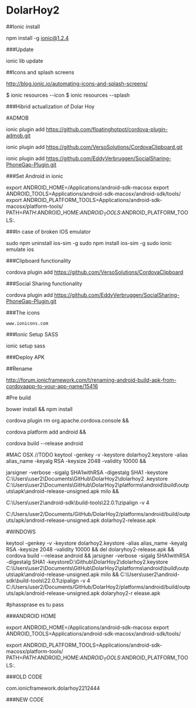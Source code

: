 DolarHoy2
=========

##Ionic install
 
npm install -g ionic@1.2.4


###Update

ionic lib update

##Icons and splash screens

http://blog.ionic.io/automating-icons-and-splash-screens/

$ ionic resources --icon
$ ionic resources --splash

###Hibrid actualization of Dolar Hoy

#ADMOB

ionic plugin add https://github.com/floatinghotpot/cordova-plugin-admob.git

ionic plugin add https://github.com/VersoSolutions/CordovaClipboard.git

ionic plugin add https://github.com/EddyVerbruggen/SocialSharing-PhoneGap-Plugin.git


###Set Android in ionic

export ANDROID_HOME=/Applications/android-sdk-macosx
export ANDROID_TOOLS=Applications/android-sdk-macosx/android-sdk/tools/
export ANDROID_PLATFORM_TOOLS=Applications/android-sdk-macosx/platform-tools/
PATH=$PATH:$ANDROID_HOME:$ANDROID_TOOLS:$ANDROID_PLATFORM_TOOLS:.

###In case of broken IOS emulator

sudo npm uninstall ios-sim -g
sudo npm install ios-sim -g
sudo ionic emulate ios


###Clipboard functionality

cordova plugin add https://github.com/VersoSolutions/CordovaClipboard


###Social Sharing functionality

cordova plugin add https://github.com/EddyVerbruggen/SocialSharing-PhoneGap-Plugin.git

###The icons

```www.ionicons.com```

###Ionic Setup SASS

ionic setup sass

###Deploy APK

##Rename

http://forum.ionicframework.com/t/renaming-android-build-apk-from-cordovaapp-to-your-app-name/15416

#Pre build

bower install && npm install

cordova plugin rm org.apache.cordova.console && 

cordova platform add android && 

cordova build --release android   

#MAC OSX //TODO
keytool -genkey -v -keystore dolarhoy2.keystore -alias alias_name -keyalg RSA -keysize 2048 -validity 10000 && 

jarsigner -verbose -sigalg SHA1withRSA -digestalg SHA1 -keystore C:\Users\user2\Documents\GitHub\DolarHoy2\dolarhoy2
.keystore  C:\Users\user2\Documents\GitHub\DolarHoy2\platforms\android\build\outputs\apk\android-release-unsigned.apk
 milo && 

C:\Users\user2\android-sdk\build-tools\22.0.1\zipalign -v 4 

C:/Users/user2/Documents/GitHub/DolarHoy2/platforms/android/build/outputs/apk/android-release-unsigned.apk dolarhoy2-release.apk 

#WINDOWS

keytool -genkey -v -keystore dolarhoy2.keystore -alias alias_name -keyalg RSA -keysize 2048 -validity 10000 && del dolaryhoy2-release.apk &&
  cordova build --release android &&
  jarsigner -verbose -sigalg SHA1withRSA -digestalg SHA1 -keystoreD:\Github\DolarHoy2\dolarhoy2.keystore 
  C:\Users\user2\Documents\GitHub\DolarHoy2\platforms\android\build\outputs\apk\android-release-unsigned.apk milo && C:\Users\user2\android-sdk\build-tools\22.0.1\zipalign -v 4  C:/Users/user2/Documents/GitHub/DolarHoy2/platforms/android/build/outputs/apk/android-release-unsigned.apk dolaryhoy2-r
elease.apk
 
#phassprase es tu pass

###ANDROID HOME

export ANDROID_HOME=/Applications/android-sdk-macosx export ANDROID_TOOLS=Applications/android-sdk-macosx/android-sdk/tools/ 

export ANDROID_PLATFORM_TOOLS=Applications/android-sdk-macosx/platform-tools/ PATH=$PATH:$ANDROID_HOME:$ANDROID_TOOLS:$ANDROID_PLATFORM_TOOLS:.

###OLD CODE

com.ionicframework.dolarhoy2212444

###NEW CODE


